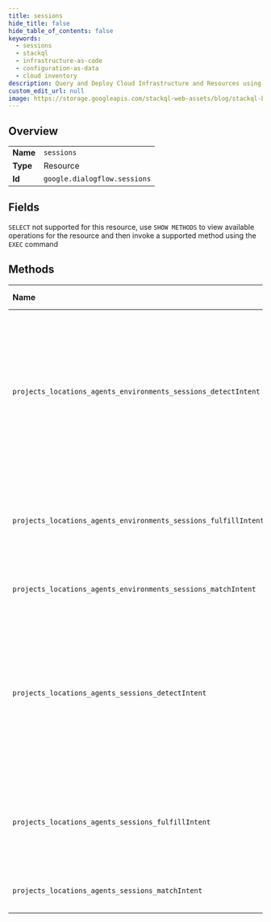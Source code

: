 ```yaml
---
title: sessions
hide_title: false
hide_table_of_contents: false
keywords:
  - sessions
  - stackql
  - infrastructure-as-code
  - configuration-as-data
  - cloud inventory
description: Query and Deploy Cloud Infrastructure and Resources using SQL
custom_edit_url: null
image: https://storage.googleapis.com/stackql-web-assets/blog/stackql-blog-post-featured-image.png
---
```

  
    

## Overview
<table><tbody>
<tr><td><b>Name</b></td><td><code>sessions</code></td></tr>
<tr><td><b>Type</b></td><td>Resource</td></tr>
<tr><td><b>Id</b></td><td><code>google.dialogflow.sessions</code></td></tr>
</tbody></table>

## Fields
`SELECT` not supported for this resource, use `SHOW METHODS` to view available operations for the resource and then invoke a supported method using the `EXEC` command  
## Methods
| Name | Accessible by | Required Params | Description |
|:-----|:--------------|:----------------|:------------|
| `projects_locations_agents_environments_sessions_detectIntent` | `EXEC` | `session` | Processes a natural language query and returns structured, actionable data as a result. This method is not idempotent, because it may cause session entity types to be updated, which in turn might affect results of future queries. Note: Always use agent versions for production traffic. See [Versions and environments](https://cloud.google.com/dialogflow/cx/docs/concept/version). |
| `projects_locations_agents_environments_sessions_fulfillIntent` | `EXEC` | `session` | Fulfills a matched intent returned by MatchIntent. Must be called after MatchIntent, with input from MatchIntentResponse. Otherwise, the behavior is undefined. |
| `projects_locations_agents_environments_sessions_matchIntent` | `EXEC` | `session` | Returns preliminary intent match results, doesn't change the session status. |
| `projects_locations_agents_sessions_detectIntent` | `EXEC` | `session` | Processes a natural language query and returns structured, actionable data as a result. This method is not idempotent, because it may cause session entity types to be updated, which in turn might affect results of future queries. Note: Always use agent versions for production traffic. See [Versions and environments](https://cloud.google.com/dialogflow/cx/docs/concept/version). |
| `projects_locations_agents_sessions_fulfillIntent` | `EXEC` | `session` | Fulfills a matched intent returned by MatchIntent. Must be called after MatchIntent, with input from MatchIntentResponse. Otherwise, the behavior is undefined. |
| `projects_locations_agents_sessions_matchIntent` | `EXEC` | `session` | Returns preliminary intent match results, doesn't change the session status. |
